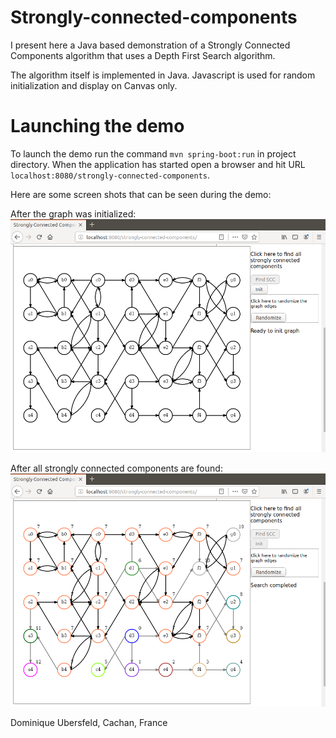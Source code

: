 # Strongly-connected-components
I present here a Java based demonstration of a Strongly Connected Components algorithm that uses a Depth First Search algorithm.

The algorithm itself is implemented in Java. Javascript is used for random initialization and display on Canvas only.

# Launching the demo
To launch the demo run the command `mvn spring-boot:run` in project directory. When the application has started open a browser and hit URL `localhost:8080/strongly-connected-components`.

Here are some screen shots that can be seen during the demo:

After the graph was initialized:
![alt text](images/initGraph.png "Graph initialized")

After all strongly connected components are found:
![alt text](images/scc.png "Strongly connected components found")


Dominique Ubersfeld, Cachan, France

